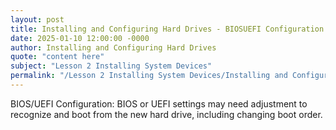 ```yaml
---
layout: post
title: Installing and Configuring Hard Drives - BIOSUEFI Configuration
date: 2025-01-10 12:00:00 -0000
author: Installing and Configuring Hard Drives
quote: "content here"
subject: "Lesson 2 Installing System Devices"
permalink: "/Lesson 2 Installing System Devices/Installing and Configuring Hard Drives/Installing and Configuring Hard Drives - BIOSUEFI Configuration"
---
```


BIOS/UEFI Configuration: BIOS or UEFI settings may need adjustment to recognize and boot from the new hard drive, including changing boot order.
